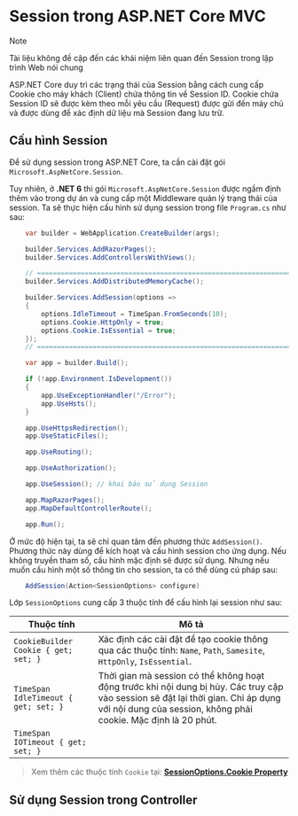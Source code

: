 # Session trong ASP.NET Core MVC

> [!Note]
> Tài liệu không đề cập đến các khái niệm liên quan đến Session trong lập trình Web nói chung

ASP.NET Core duy trì các trạng thái của Session bằng cách cung cấp Cookie cho máy khách (Client) chứa thông tin về Session ID. Cookie chứa Session ID sẽ được kèm theo mỗi yêu cầu (Request) được gửi đến máy chủ và được dùng để xác định dữ liệu mà Session đang lưu trữ.

## Cấu hình Session

Để sử dụng session trong ASP.NET Core, ta cần cài đặt gói `Microsoft.AspNetCore.Session`.

Tuy nhiên, ở **.NET 6** thì gói `Microsoft.AspNetCore.Session` được ngầm định thêm vào trong dự án và cung cấp một Middleware quản lý trạng thái của session. Ta sẽ thực hiện cấu hình sử dụng session trong file `Program.cs` như sau:

```cs
    var builder = WebApplication.CreateBuilder(args);

    builder.Services.AddRazorPages();
    builder.Services.AddControllersWithViews();

    // ================================================================
    builder.Services.AddDistributedMemoryCache();

    builder.Services.AddSession(options =>
    {
        options.IdleTimeout = TimeSpan.FromSeconds(10);
        options.Cookie.HttpOnly = true;
        options.Cookie.IsEssential = true;
    });
    // ================================================================

    var app = builder.Build();

    if (!app.Environment.IsDevelopment())
    {
        app.UseExceptionHandler("/Error");
        app.UseHsts();
    }

    app.UseHttpsRedirection();
    app.UseStaticFiles();

    app.UseRouting();

    app.UseAuthorization();

    app.UseSession(); // khai báo sử dụng Session

    app.MapRazorPages();
    app.MapDefaultControllerRoute();

    app.Run();
```

Ở mức độ hiện tại, ta sẽ chỉ quan tâm đến phương thức `AddSession()`. Phương thức này dùng để kích hoạt và cấu hình session cho ứng dụng. Nếu không truyền tham số, cấu hình mặc định sẽ được sử dụng.
Nhưng nếu muốn cấu hình một số thông tin cho session, ta có thể dùng cú pháp sau:

```cs
    AddSession(Action<SessionOptions> configure)
```

Lớp `SessionOptions` cung cấp 3 thuộc tính để cấu hình lại session như sau:

Thuộc tính | Mô tả
--- | ---
`CookieBuilder Cookie { get; set; }` | Xác định các cài đặt để tạo cookie thông qua các thuộc tính: `Name`, `Path`, `Samesite`, `HttpOnly`, `IsEssential`.
`TimeSpan IdleTimeout { get; set; }` | Thời gian mà session có thể không hoạt động trước khi nội dung bị hủy. Các truy cập vào session sẽ đặt lại thời gian. Chỉ áp dụng với nội dung của session, không phải cookie. Mặc định là 20 phút.
`TimeSpan IOTimeout { get; set; }` | 

> Xem thêm các thuộc tính `Cookie` tại: [**SessionOptions.Cookie Property**](https://learn.microsoft.com/en-us/dotnet/api/microsoft.aspnetcore.builder.sessionoptions.cookie?view=aspnetcore-7.0#microsoft-aspnetcore-builder-sessionoptions-cookie)

## Sử dụng Session trong Controller

